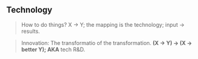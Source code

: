 ## Technology

> How to do things? X → Y; the mapping is the technology; input → results.
> 

> Innovation: The transformatio of the transformation.  **(X → Y) → (X → better Y); AKA**  tech R&D.
>